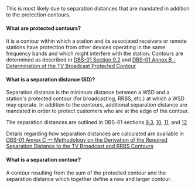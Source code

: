 This is most likely due to separation distances that are mandated in addition to the protection contours.

#### What are protected contours?

It is a contour within which a station and its associated receivers or remote stations have protection from other devices operating in the same frequency bands and which might interfere with the station.  Contours are determined as described in [DBS-01 Section 9.2](http://www.ic.gc.ca/eic/site/smt-gst.nsf/eng/sf10928.html#s9.2) and [DBS-01 Annex B - Determination of the TV Broadcast Protected Contour](http://www.ic.gc.ca/eic/site/smt-gst.nsf/eng/sf10928.html#sB)

#### What is a separation distance \(SD\)?

Separation distance is the minimum distance between a WSD and a station's protected contour \(for broadcasting, RRBS, etc.\) at which a WSD may operate. In addition to the contours, additional separation distance are mandated in order to protect customers who are at the edge of the contour.

The separation distances are outlined in DBS-01 sections [9.3](http://www.ic.gc.ca/eic/site/smt-gst.nsf/eng/sf10928.html#s9.3), [10](http://www.ic.gc.ca/eic/site/smt-gst.nsf/eng/sf10928.html#s10), [11](http://www.ic.gc.ca/eic/site/smt-gst.nsf/eng/sf10928.html#s11), and [12](http://www.ic.gc.ca/eic/site/smt-gst.nsf/eng/sf10928.html#s12)

Details regarding how separation distances are calculated are available in [DBS-01 Annex C — Methodology on the Derivation of the Required Separation Distance to the TV Broadcast and RRBS Contours](http://www.ic.gc.ca/eic/site/smt-gst.nsf/eng/sf10928.html#sC)

#### What is a separation contour?

A contour resulting from the sum of the protected contour and the separation distance which together define a new and larger contour.

